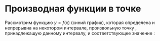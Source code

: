 # Производная функции в точке

Рассмотрим функцию $y = f(x)$ (синий график), которая определена и непрерывна на некотором интервале, произвольную точку , принадлежащую данному интервалу, и соответствующее значение :
